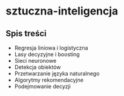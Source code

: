 # sztuczna-inteligencja
## Spis treści

- Regresja liniowa i logistyczna
- Lasy decyzyjne i boosting
- Sieci neuronowe
- Detekcja obiektów
- Przetwarzanie języka naturalnego
- Algorytmy rekomendacyjne
- Podejmowanie decyzji
